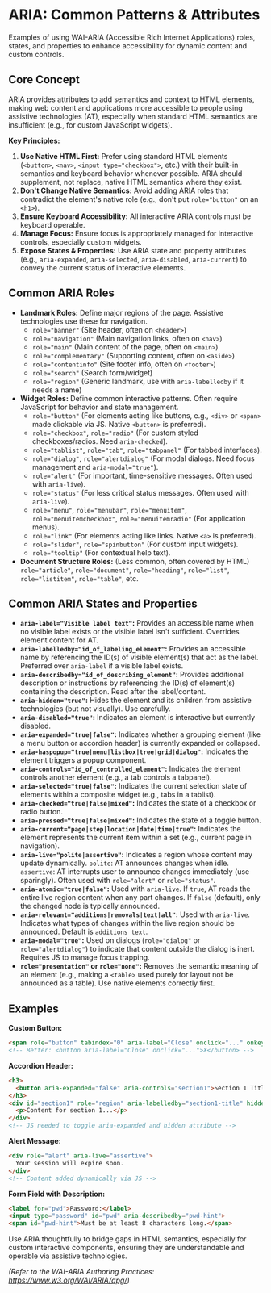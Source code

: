 # ARIA: Common Patterns & Attributes

Examples of using WAI-ARIA (Accessible Rich Internet Applications) roles, states, and properties to enhance accessibility for dynamic content and custom controls.

## Core Concept

ARIA provides attributes to add semantics and context to HTML elements, making web content and applications more accessible to people using assistive technologies (AT), especially when standard HTML semantics are insufficient (e.g., for custom JavaScript widgets).

**Key Principles:**

1.  **Use Native HTML First:** Prefer using standard HTML elements (`<button>`, `<nav>`, `<input type="checkbox">`, etc.) with their built-in semantics and keyboard behavior whenever possible. ARIA should supplement, not replace, native HTML semantics where they exist.
2.  **Don't Change Native Semantics:** Avoid adding ARIA roles that contradict the element's native role (e.g., don't put `role="button"` on an `<h1>`).
3.  **Ensure Keyboard Accessibility:** All interactive ARIA controls must be keyboard operable.
4.  **Manage Focus:** Ensure focus is appropriately managed for interactive controls, especially custom widgets.
5.  **Expose States & Properties:** Use ARIA state and property attributes (e.g., `aria-expanded`, `aria-selected`, `aria-disabled`, `aria-current`) to convey the current status of interactive elements.

## Common ARIA Roles

*   **Landmark Roles:** Define major regions of the page. Assistive technologies use these for navigation.
    *   `role="banner"` (Site header, often on `<header>`)
    *   `role="navigation"` (Main navigation links, often on `<nav>`)
    *   `role="main"` (Main content of the page, often on `<main>`)
    *   `role="complementary"` (Supporting content, often on `<aside>`)
    *   `role="contentinfo"` (Site footer info, often on `<footer>`)
    *   `role="search"` (Search form/widget)
    *   `role="region"` (Generic landmark, use with `aria-labelledby` if it needs a name)
*   **Widget Roles:** Define common interactive patterns. Often require JavaScript for behavior and state management.
    *   `role="button"` (For elements acting like buttons, e.g., `<div>` or `<span>` made clickable via JS. Native `<button>` is preferred).
    *   `role="checkbox"`, `role="radio"` (For custom styled checkboxes/radios. Need `aria-checked`).
    *   `role="tablist"`, `role="tab"`, `role="tabpanel"` (For tabbed interfaces).
    *   `role="dialog"`, `role="alertdialog"` (For modal dialogs. Need focus management and `aria-modal="true"`).
    *   `role="alert"` (For important, time-sensitive messages. Often used with `aria-live`).
    *   `role="status"` (For less critical status messages. Often used with `aria-live`).
    *   `role="menu"`, `role="menubar"`, `role="menuitem"`, `role="menuitemcheckbox"`, `role="menuitemradio"` (For application menus).
    *   `role="link"` (For elements acting like links. Native `<a>` is preferred).
    *   `role="slider"`, `role="spinbutton"` (For custom input widgets).
    *   `role="tooltip"` (For contextual help text).
*   **Document Structure Roles:** (Less common, often covered by HTML) `role="article"`, `role="document"`, `role="heading"`, `role="list"`, `role="listitem"`, `role="table"`, etc.

## Common ARIA States and Properties

*   **`aria-label="Visible label text"`:** Provides an accessible name when no visible label exists or the visible label isn't sufficient. Overrides element content for AT.
*   **`aria-labelledby="id_of_labeling_element"`:** Provides an accessible name by referencing the ID(s) of visible element(s) that act as the label. Preferred over `aria-label` if a visible label exists.
*   **`aria-describedby="id_of_describing_element"`:** Provides additional description or instructions by referencing the ID(s) of element(s) containing the description. Read after the label/content.
*   **`aria-hidden="true"`:** Hides the element and its children from assistive technologies (but not visually). Use carefully.
*   **`aria-disabled="true"`:** Indicates an element is interactive but currently disabled.
*   **`aria-expanded="true|false"`:** Indicates whether a grouping element (like a menu button or accordion header) is currently expanded or collapsed.
*   **`aria-haspopup="true|menu|listbox|tree|grid|dialog"`:** Indicates the element triggers a popup component.
*   **`aria-controls="id_of_controlled_element"`:** Indicates the element controls another element (e.g., a tab controls a tabpanel).
*   **`aria-selected="true|false"`:** Indicates the current selection state of elements within a composite widget (e.g., tabs in a tablist).
*   **`aria-checked="true|false|mixed"`:** Indicates the state of a checkbox or radio button.
*   **`aria-pressed="true|false|mixed"`:** Indicates the state of a toggle button.
*   **`aria-current="page|step|location|date|time|true"`:** Indicates the element represents the current item within a set (e.g., current page in navigation).
*   **`aria-live="polite|assertive"`:** Indicates a region whose content may update dynamically. `polite`: AT announces changes when idle. `assertive`: AT interrupts user to announce changes immediately (use sparingly). Often used with `role="alert"` or `role="status"`.
*   **`aria-atomic="true|false"`:** Used with `aria-live`. If `true`, AT reads the entire live region content when any part changes. If `false` (default), only the changed node is typically announced.
*   **`aria-relevant="additions|removals|text|all"`:** Used with `aria-live`. Indicates what types of changes within the live region should be announced. Default is `additions text`.
*   **`aria-modal="true"`:** Used on dialogs (`role="dialog"` or `role="alertdialog"`) to indicate that content outside the dialog is inert. Requires JS to manage focus trapping.
*   **`role="presentation"` or `role="none"`:** Removes the semantic meaning of an element (e.g., making a `<table>` used purely for layout not be announced as a table). Use native elements correctly first.

## Examples

**Custom Button:**

```html
<span role="button" tabindex="0" aria-label="Close" onclick="..." onkeydown="...">X</span>
<!-- Better: <button aria-label="Close" onclick="...">X</button> -->
```

**Accordion Header:**

```html
<h3>
  <button aria-expanded="false" aria-controls="section1">Section 1 Title</button>
</h3>
<div id="section1" role="region" aria-labelledby="section1-title" hidden>
  <p>Content for section 1...</p>
</div>
<!-- JS needed to toggle aria-expanded and hidden attribute -->
```

**Alert Message:**

```html
<div role="alert" aria-live="assertive">
  Your session will expire soon.
</div>
<!-- Content added dynamically via JS -->
```

**Form Field with Description:**

```html
<label for="pwd">Password:</label>
<input type="password" id="pwd" aria-describedby="pwd-hint">
<span id="pwd-hint">Must be at least 8 characters long.</span>
```

Use ARIA thoughtfully to bridge gaps in HTML semantics, especially for custom interactive components, ensuring they are understandable and operable via assistive technologies.

*(Refer to the WAI-ARIA Authoring Practices: https://www.w3.org/WAI/ARIA/apg/)*